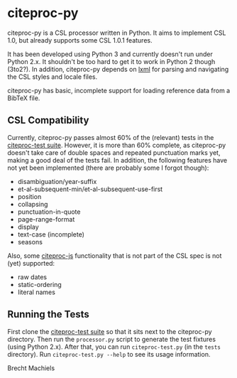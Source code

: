 citeproc-py
===========

citeproc-py is a CSL processor written in Python. It aims to implement CSL 1.0,
but already supports some CSL 1.0.1 features.

It has been developed using Python 3 and currently doesn't run under Python 2.x.
It shouldn't be too hard to get it to work in Python 2 though (3to2?). In
addition, citeproc-py depends on [lxml](http://lxml.de/) for parsing and
navigating the CSL styles and locale files.

citeproc-py has basic, incomplete support for loading reference data from a
BibTeX file.

CSL Compatibility
-----------------

Currently, citeproc-py passes almost 60% of the (relevant) tests in the
[citeproc-test suite](https://bitbucket.org/bdarcus/citeproc-test). However, it
is more than 60% complete, as citeproc-py doesn't take care of double spaces and
repeated punctuation marks yet, making a good deal of the tests fail. In
addition, the following features have not yet been implemented (there are
probably some I forgot though):

* disambiguation/year-suffix
* et-al-subsequent-min/et-al-subsequent-use-first
* position
* collapsing
* punctuation-in-quote
* page-range-format
* display
* text-case (incomplete)
* seasons

Also, some [citeproc-js](http://bitbucket.org/fbennett/citeproc-js/wiki/Home)
functionality that is not part of the CSL spec is not (yet) supported:
* raw dates
* static-ordering
* literal names


Running the Tests
-----------------

First clone the
[citeproc-test suite](https://bitbucket.org/bdarcus/citeproc-test) so that it
sits next to the citeproc-py directory. Then run the `processor.py` script to
generate the test fixtures (using Python 2.x). After that, you can run
`citeproc-test.py` (in the `tests` directory). Run `citeproc-test.py --help` to
see its usage information.


Brecht Machiels
